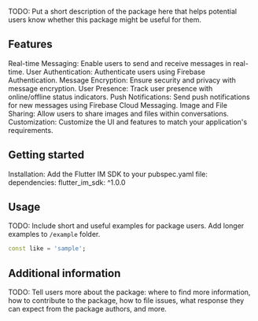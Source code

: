 <!-- 
This README describes the package. If you publish this package to pub.dev,
this README's contents appear on the landing page for your package.

For information about how to write a good package README, see the guide for
[writing package pages](https://dart.dev/guides/libraries/writing-package-pages). 

For general information about developing packages, see the Dart guide for
[creating packages](https://dart.dev/guides/libraries/create-library-packages)
and the Flutter guide for
[developing packages and plugins](https://flutter.dev/developing-packages). 
-->

TODO: Put a short description of the package here that helps potential users
know whether this package might be useful for them.

## Features

Real-time Messaging: Enable users to send and receive messages in real-time.
User Authentication: Authenticate users using Firebase Authentication.
Message Encryption: Ensure security and privacy with message encryption.
User Presence: Track user presence with online/offline status indicators.
Push Notifications: Send push notifications for new messages using Firebase Cloud Messaging.
Image and File Sharing: Allow users to share images and files within conversations.
Customization: Customize the UI and features to match your application's requirements.

## Getting started

Installation: Add the Flutter IM SDK to your pubspec.yaml file:
dependencies:
  flutter_im_sdk: ^1.0.0


## Usage

TODO: Include short and useful examples for package users. Add longer examples
to `/example` folder. 

```dart
const like = 'sample';
```

## Additional information

TODO: Tell users more about the package: where to find more information, how to 
contribute to the package, how to file issues, what response they can expect 
from the package authors, and more.
